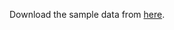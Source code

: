 Download the sample data from [here](https://drive.google.com/file/d/14SCWoo9XQ0vjRHJabIT9P--JY-5uGhj7/view?usp=sharing).
